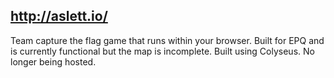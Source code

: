 ## http://aslett.io/
Team capture the flag game that runs within your browser. Built for EPQ and is currently functional but the map is incomplete. Built using Colyseus. No longer being hosted.
